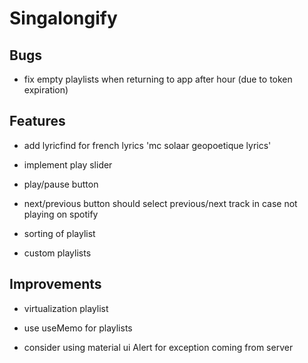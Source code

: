 ﻿# Singalongify

## Bugs

- fix empty playlists when returning to app after hour (due to token expiration)

## Features

- add lyricfind for french lyrics 'mc solaar geopoetique lyrics'
- implement play slider
- play/pause button
- next/previous button should select previous/next track in case not playing on spotify

- sorting of playlist
- custom playlists

## Improvements

- virtualization playlist

- use useMemo for playlists
- consider using material ui Alert for exception coming from server
